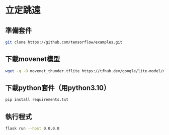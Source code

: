 # 立定跳遠

## 準備套件

``` bash
git clone https://github.com/tensorflow/examples.git
```

## 下載movenet模型

```bash
wget -q -O movenet_thunder.tflite https://tfhub.dev/google/lite-model/movenet/singlepose/thunder/tflite/float16/4?lite-format=tflite
```

## 下載python套件（用python3.10）
```bash
pip install requirements.txt
```

## 執行程式
```bash
flask run --host 0.0.0.0
```
